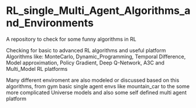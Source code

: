 # RL_single_Multi_Agent_Algorithms_and_Environments
A repository to check for some funny algorithms in RL

Checking for basic to advanced RL algorithms and useful platform
Algorithms like: MonteCarlo, Dynamic_Programming, Temporal Difference, Model approximation, Policy Gradient, Deep Q-Network, A3C and Multi_Model RL platforms

Many different enviroment are also modeled or discussed based on this algorithms, from gym basic single agent envs like mountain_car to the some more complicated Universe models and also some self defined multi agent platform
